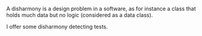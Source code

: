 A disharmony is a design problem in a software, as for instance a class that holds much data but no logic (considered as a data class). 

I offer some disharmony detecting tests.